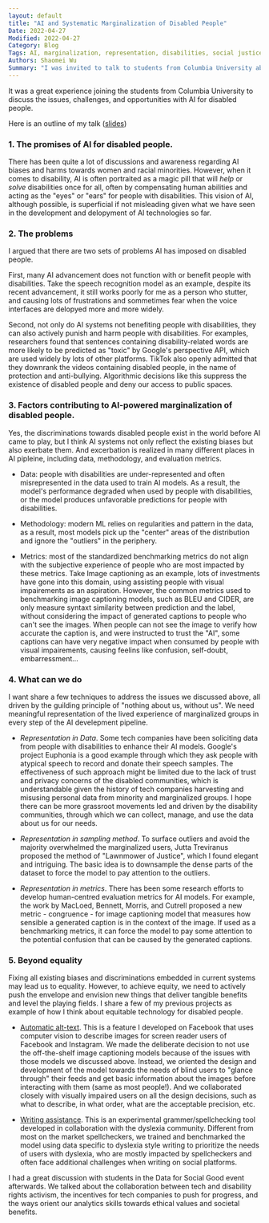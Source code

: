 ```yaml
---
layout: default
title: "AI and Systematic Marginalization of Disabled People"
Date: 2022-04-27
Modified: 2022-04-27
Category: Blog
Tags: AI, marginalization, representation, disabilities, social justice
Authors: Shaomei Wu
Summary: "I was invited to talk to students from Columbia University about the challenges and marginalizations created by AI technology for disabled people, as part of the Columbia Data for Social Good monthly event."
---
```


It was a great experience joining the students from Columbia University to discuss the issues, challenges, and opportunities with AI for disabled people. 


Here is an outline of my talk ([slides](https://medium.datadriveninvestor.com/sidewalk-toronto-and-why-smarter-is-not-better-b233058d01c8))

### 1. The promises of AI for disabled people.
There has been quite a lot of discussions and awareness regarding AI biases and harms towards women and racial minorities. However, when it comes to disability, AI is often portraited as a magic pill that will *help* or *solve* disabilities once for all, often by compensating human abilities and acting as the "eyes" or "ears" for people with disabilities. This vision of AI, although possible, is superficial if not misleading given what we have seen in the development and delopyment of AI technologies so far.

### 2. The problems 
I argued that there are two sets of problems AI has imposed on disabled people.

First, many AI advancement does not function with or benefit people with disabilities. Take the speech recognition model as an example, despite its recent advancement, it still works poorly for me as a person who stutter, and causing lots of frustrations and sommetimes fear when the voice interfaces are delopyed more and more widely.

Second, not only do AI systems not benefiting people with disabilities, they can also actively punish and harm people with disabilities. For examples, researchers found that sentences containing disability-related words are more likely to be predicted as "toxic" by Google's perspective API, which are used widely by lots of other platforms. TikTok also openly admitted that they downrank the videos containing disabled people, in the name of protection and anti-bullying. Algorithmic decisions like this suppress the existence of disabled people and deny our access to public spaces.  

### 3. Factors contributing to AI-powered marginalization of disabled people.
Yes, the discriminations towards disabled people exist in the world before AI came to play, but I think AI systems not only reflect the existing biases but also exerbate them. And excerbation is realized in many different places in AI pipleine, including data, methodology, and evaluation metrics.

  - Data: people with disabilities are under-represented and often misrepresented in the data used to train AI models. As a result, the model's performance degraded when used by people with disabilities, or the model produces unfavorable predictions for people with disabilities.

  - Methodology: modern ML relies on regularities and pattern in the data, as a result, most models pick up the "center" areas of the distribution and ignore the "outliers" in the periphery.

  - Metrics: most of the standardized benchmarking metrics do not align with the subjective experience of people who are most impacted by these metrics. Take Image captioning as an example, lots of investments have gone into this domain, using assisting people with visual impairements as an aspiration. However, the common metrics used to benchmarking image captioning models, such as BLEU and CIDER, are only measure syntaxt similarity between prediction and the label, without considering the impact of generated captions to people who can't see the images. When people can not see the image to verify how accurate the caption is, and were instructed to trust the "AI", some captions can have very negative impact when consumed by people with visual impairements, causing feelins like confusion, self-doubt, embarressment...

### 4. What can we do
I want share a few techniques to address the issues we discussed above, all driven by the guilding principle of "nothing about us, without us". We need meaningful representation of the lived experience of marginalized groups in every step of the AI develepment pipeline.

  - *Representation in Data*. Some tech companies have been soliciting data from people with disabilities to enhance their AI models. Google's project Euphonia is a good example through which they ask people with atypical speech to record and donate their speech samples. The effectiveness of such approach might be limited due to the lack of trust and privacy concerns of the disabled communities, which is understandable given the history of tech companies harvesting and misusing personal data from minority and marginalized groups. I hope there can be more grassroot movements led and driven by the disability communities, through which we can collect, manage, and use the data about us for our needs.

  - *Representation in sampling method*. To surface outliers and avoid the majority overwhelmed the marginalized users, Jutta Treviranus proposed the method of "Lawnmower of Justice", which I found elegant and intriguing. The basic idea is to downsample the dense parts of the dataset to force the model to pay attention to the outliers.

  - *Representation in metrics*. There has been some research efforts to develop human-centred evaluation metrics for AI models. For example, the work by MacLoed, Bennett, Morris, and Cutrell proposed a new metric - congruence - for image captioning model that measures how sensible a generated caption is in the context of the image. If used as a benchmarking metrics, it can force the model to pay some attention to the potential confusion that can be caused by the generated captions.    

### 5. Beyond equality
Fixing all existing biases and discriminations embedded in current systems may lead us to equality. However, to achieve equity, we need to actively push the envelope and envision new things that deliver tangible benefits and level the playing fields. I share a few of my previous projects as example of how I think about equitable technology for disabled people.

 - [Automatic alt-text](https://research.fb.com/wp-content/uploads/2017/02/aat_cscw2017_camera_ready_20161031-2.pdf). This is a feature I developed on Facebook that uses computer vision to describe images for screen reader users of Facebook and Instagram. We made the deliberate decision to not use the off-the-shelf image captioning models because of the issues with those models we discussed above. Instead, we oriented the design and development of the model towards the needs of blind users to "glance through" their feeds and get basic information about the images before interacting with them (same as most people!). And we collaborated closely with visually impaired users on all the design decisions, such as what to describe, in what order, what are the acceptable precision, etc. 

  - [Writing assistance](https://research.fb.com/wp-content/uploads/2019/02/Design-and-Evaluation-of-a-Social-Media-Writing-Support-Tool-for-People-with-Dyslexia.pdf). This is an experimental grammer/spellchecking tool developed in collaboration with the dyslexia community. Different from most on the market spellcheckers, we trained and benchmarked the model using data specific to dyslexia style writing to prioritize the needs of users with dyslexia, who are mostly impacted by spellcheckers and often face additional challenges when writing on social platforms.  


I had a great discussion with students in the Data for Social Good event afterwards. We talked about the collaboration between tech and disability rights activism, the incentives for tech companies to push for progress, and the ways orient our analytics skills towards ethical values and societal benefits.
 
